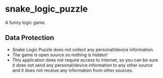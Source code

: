 # snake_logic_puzzle

A funny logic game.

## Data Protection

- Snake Logic Puzzle does not collect any personal/device information.
- The game is open source so nothing is hidden!
- This application does not require access to internet, so you can be sure it does not send any personal/device information to any other source and it does not receive any information from other sources.
